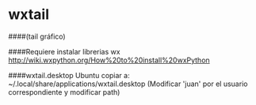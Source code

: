 # wxtail
####(tail gráfico)


####Requiere instalar librerias wx
http://wiki.wxpython.org/How%20to%20install%20wxPython


####wxtail.desktop
Ubuntu copiar a:  ~/.local/share/applications/wxtail.desktop
(Modificar 'juan' por el usuario correspondiente y modificar path)

